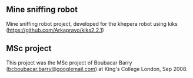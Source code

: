 Mine sniffing robot
-------------------
Mine sniffing robot project, developed for the khepera robot using kiks (https://github.com/Arkapravo/kiks2.2.1)

MSc project
----------
This project was the MSc project of Boubacar Barry (bcboubacar.barry@googlemail.com) at King's College London, Sep 2008.  

